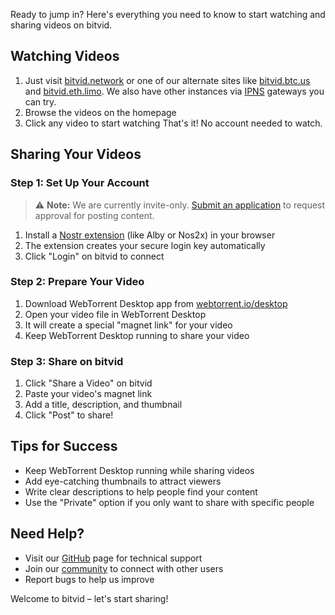 Ready to jump in? Here's everything you need to know to start watching and sharing videos on bitvid.

## Watching Videos

1. Just visit [bitvid.network](https://bitvid.network) or one of our alternate sites like [bitvid.btc.us](https://bitvid.btc.us) and [bitvid.eth.limo](https://bitvid.eth.limo). We also have other instances via [IPNS](ipns.html) gateways you can try.
2. Browse the videos on the homepage
3. Click any video to start watching
   That's it! No account needed to watch.

## Sharing Your Videos

### Step 1: Set Up Your Account

> ⚠️ **Note:** We are currently invite-only. [Submit an application](https://bitvid.network/?modal=application) to request approval for posting content.

1. Install a [Nostr extension](https://nostrapps.com/#signers#all) (like Alby or Nos2x) in your browser
2. The extension creates your secure login key automatically
3. Click "Login" on bitvid to connect

### Step 2: Prepare Your Video

1. Download WebTorrent Desktop app from [webtorrent.io/desktop](https://webtorrent.io/desktop/)
2. Open your video file in WebTorrent Desktop
3. It will create a special "magnet link" for your video
4. Keep WebTorrent Desktop running to share your video

### Step 3: Share on bitvid

1. Click "Share a Video" on bitvid
2. Paste your video's magnet link
3. Add a title, description, and thumbnail
4. Click "Post" to share!

## Tips for Success

- Keep WebTorrent Desktop running while sharing videos
- Add eye-catching thumbnails to attract viewers
- Write clear descriptions to help people find your content
- Use the "Private" option if you only want to share with specific people

## Need Help?

- Visit our [GitHub](https://github.com/PR0M3TH3AN/bitvid) page for technical support
- Join our [community](https://primal.net/p/npub13yarr7j6vjqjjkahd63dmr27curypehx45ucue286ac7sft27y0srnpmpe) to connect with other users
- Report bugs to help us improve

Welcome to bitvid – let's start sharing!
